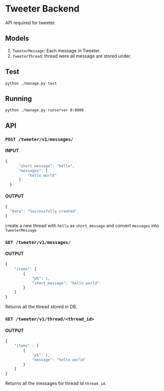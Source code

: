 # Tweeter Backend

API required for tweeter.

## Models

1. `TweeterMessage`: Each message in Tweeter.
2. `TweeterThread`: thread were all message are stored under.

## Test

``` python ./manage.py test ```


## Running

``` python ./manage.py runserver 0:8000 ```

## API

### `POST /tweeter/v1/messages/`

#### INPUT
```javascript
{
      "short_message": "hello",
      "messages": [
          "hello world"
      ]
  }
```
#### OUTPUT

```javascript
{
  "data": "Successfully created"
}
```

create a new thread with `hello` as `short_message` and convert `messages` into
`TweeterMessage`

### `GET /tweeter/v1/messages/`

#### OUTPUT

```javascript
{
    "items": [
        {
            "pk": 1,
            "short_message": "hello world"
        }
    ]
}
```

Returns all the thread stored in DB.


### `GET /tweeter/v1/thread/<thread_id>`

#### OUTPUT

```javascript
{
    "items" : [
        {
            "pk": 1,
            "message": "hello world"
        }
    ]
}
```
Returns all the messages for thread Id `thread_id`.
